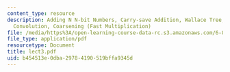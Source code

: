 ```yaml
---
content_type: resource
description: Adding N N-bit Numbers, Carry-save Addition, Wallace Tree, Integer Multiplication,
  Convolution, Coarsening (Fast Multiplication)
file: /media/https%3A/open-learning-course-data-rc.s3.amazonaws.com/6-896-theory-of-parallel-hardware-sma-5511-spring-2004/b454513e0dba29784190519bffa9345d_lect3.pdf
file_type: application/pdf
resourcetype: Document
title: lect3.pdf
uid: b454513e-0dba-2978-4190-519bffa9345d
---
```

